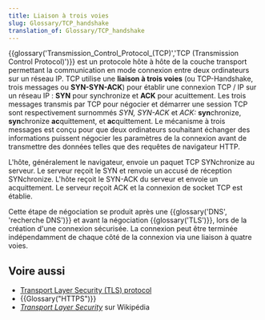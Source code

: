 ```yaml
---
title: Liaison à trois voies
slug: Glossary/TCP_handshake
translation_of: Glossary/TCP_handshake
---
```


{{glossary('Transmission_Control_Protocol_(TCP)','TCP (Transmission Control Protocol)')}} est un protocole hôte à hôte de la couche transport permettant la communication en mode connexion entre deux ordinateurs sur un réseau IP. TCP utilise une **liaison à trois voies** (ou TCP-Handshake, trois messages ou **SYN-SYN-ACK**) pour établir une connexion TCP / IP sur un réseau IP : **SYN** pour synchronize et **ACK** pour acuittement. Les trois messages transmis par TCP pour négocier et démarrer une session TCP sont respectivement surnommés _SYN, SYN-ACK_ et _ACK:_ **syn**chronize, **syn**chronize **ac**quittement, et **ac**quittement. Le mécanisme à trois messages est conçu pour que deux ordinateurs souhaitant échanger des informations puissent négocier les paramètres de la connexion avant de transmettre des données telles que des requêtes de navigateur HTTP.

L'hôte, généralement le navigateur, envoie un paquet TCP SYNchronize au serveur. Le serveur reçoit le SYN et renvoie un accusé de réception SYNchronize. L'hôte reçoit le SYN-ACK du serveur et envoie un acquittement. Le serveur reçoit ACK et la connexion de socket TCP est établie.

Cette étape de négociation se produit après une {{glossary('DNS', 'recherche DNS')}} et avant la négociation {{glossary('TLS')}}, lors de la création d'une connexion sécurisée. La connexion peut être terminée indépendamment de chaque côté de la connexion via une liaison à quatre voies.

## Voire aussi

- [Transport Layer Security (TLS) protocol](/fr/docs/Web/Security/Transport_Layer_Security)
- {{Glossary("HTTPS")}}
- [<i lang="en">Transport Layer Security</i>](https://fr.wikipedia.org/wiki/Transport_Layer_Security) sur Wikipédia
